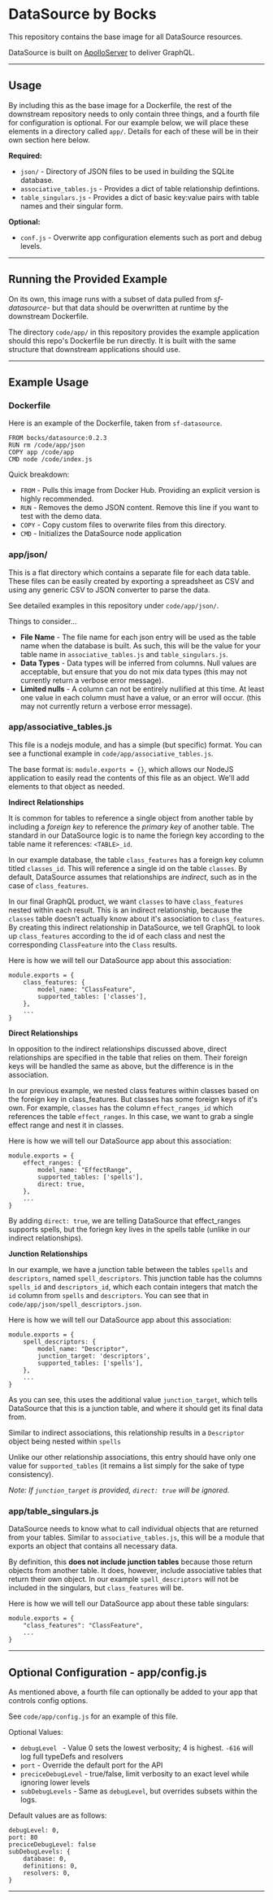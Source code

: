 # DataSource by Bocks

This repository contains the base image for all DataSource resources.

DataSource is built on [ApolloServer](https://www.apollographql.com/docs/apollo-server/) to deliver GraphQL.

----------

## Usage

By including this as the base image for a Dockerfile, the rest of the downstream repository needs to only contain three things, and a fourth file for configuration is optional. For our example below, we will place these elements in a directory called `app/`. Details for each of these will be in their own section here below.

**Required:**
- `json/` - Directory of JSON files to be used in building the SQLite database.
- `associative_tables.js` - Provides a dict of table relationship defintions.
- `table_singulars.js` - Provides a dict of basic key:value pairs with table names and their singular form.

**Optional:**
- `conf.js` - Overwrite app configuration elements such as port and debug levels.

----------

## Running the Provided Example

On its own, this image runs with a subset of data pulled from _sf-datasource_- but that data should be overwritten at runtime by the downstream Dockerfile. 

The directory `code/app/` in this repository provides the example application should this repo's Dockerfile be run directly. It is built with the same structure that downstream applications should use.

----------

## Example Usage

### Dockerfile

Here is an example of the Dockerfile, taken from `sf-datasource`.

```
FROM bocks/datasource:0.2.3
RUN rm /code/app/json
COPY app /code/app
CMD node /code/index.js
```

Quick breakdown:

- `FROM` - Pulls this image from Docker Hub. Providing an explicit version is highly recommended.
- `RUN` - Removes the demo JSON content. Remove this line if you want to test with the demo data.
- `COPY` - Copy custom files to overwrite files from this directory.
- `CMD` - Initializes the DataSource node application

### app/json/

This is a flat directory which contains a separate file for each data table. These files can be easily created by exporting a spreadsheet as CSV and using any generic CSV to JSON converter to parse the data.

See detailed examples in this repository under `code/app/json/`.

Things to consider...

- **File Name** - The file name for each json entry will be used as the table name when the database is built. As such, this will be the value for your table name in `associative_tables.js` and `table_singulars.js`.
- **Data Types** - Data types will be inferred from columns. Null values are acceptable, but ensure that you do not mix data types (this may not currently return a verbose error message).
- **Limited nulls** - A column can not be entirely nullified at this time. At least one value in each column must have a value, or an error will occur. (this may not currently return a verbose error message).


### app/associative_tables.js

This file is a nodejs module, and has a simple (but specific) format. You can see a functional example in `code/app/associative_tables.js`.

The base format is: `module.exports = {}`, which allows our NodeJS application to easily read the contents of this file as an object. We'll add elements to that object as needed. 


**Indirect Relationships**

It is common for tables to reference a single object from another table by including a _foreign key_ to reference the _primary key_ of another table. The standard in our DataSource logic is to name the foriegn key according to the table name it references: `<TABLE>_id`.

In our example database, the table `class_features` has a foreign key column titled `classes_id`. This will reference a single id on the table `classes`. By default, DataSource assumes that relationships are _indirect_, such as in the case of `class_features`.

In our final GraphQL product, we want `classes` to have `class_features` nested within each result. This is an indirect relationship, because the `classes` table doesn't actually know about it's association to `class_features`. By creating this indirect relationship in DataSource, we tell GraphQL to look up `class_features` according to the id of each class and nest the corresponding `ClassFeature` into the `Class` results.

Here is how we will tell our DataSource app about this association:
```
module.exports = {
    class_features: {
        model_name: "ClassFeature",
        supported_tables: ['classes'],
    },
    ...
}
```


**Direct Relationships**

In opposition to the indirect relationships discussed above, direct relationships are specified in the table that relies on them. Their foreign keys will be handled the same as above, but the difference is in the association.

In our previous example, we nested class features within classes based on the foreign key in class_features. But classes has some foreign keys of it's own. For example, `classes` has the column `effect_ranges_id` which references the table `effect_ranges`. In this case, we want to grab a single effect range and nest it in classes.

Here is how we will tell our DataSource app about this association:
```
module.exports = {
    effect_ranges: {
        model_name: "EffectRange",
        supported_tables: ['spells'],
        direct: true,
    },
    ...
}
```

By adding `direct: true`, we are telling DataSource that effect_ranges supports spells, but the foriegn key lives in the spells table (unlike in our indirect relationships).


**Junction Relationships**

In our example, we have a junction table between the tables `spells` and `descriptors`, named `spell_descriptors`. This junction table has the columns `spells_id` and `descriptors_id`, which each contain integers that match the `id` column from `spells` and `descriptors`. You can see that in `code/app/json/spell_descriptors.json`.

Here is how we will tell our DataSource app about this association:
```
module.exports = {
    spell_descriptors: {
        model_name: "Descriptor",
        junction_target: 'descriptors',
        supported_tables: ['spells'],
    },
    ...
}
```

As you can see, this uses the additional value `junction_target`, which tells DataSource that this is a junction table, and where it should get its final data from.

Similar to indirect associations, this relationship results in a `Descriptor` object being nested within `spells`

Unlike our other relationship associations, this entry should have only one value for `supported_tables` (it remains a list simply for the sake of type consistency).

_Note: If `junction_target` is provided, `direct: true` will be ignored._


### app/table_singulars.js

DataSource needs to know what to call individual objects that are returned from your tables. Similar to `associative_tables.js`, this will be a module that exports an object that contains all necessary data.

By definition, this **does not include junction tables** because those return objects from another table. It does, however, include associative tables that return their own object. In our example `spell_descriptors` will not be included in the singulars, but `class_features` will be.

Here is how we will tell our DataSource app about these table singulars:
```
module.exports = {
    "class_features": "ClassFeature",
    ...
}
```


----------

## Optional Configuration - app/config.js

As mentioned above, a fourth file can optionally be added to your app that controls config options.

See `code/app/config.js` for an example of this file.

Optional Values:

- `debugLevel ` - Value 0 sets the lowest verbosity; 4 is highest. `-616` will log full typeDefs and resolvers
- `port` - Override the default port for the API
- `preciceDebugLevel` - true/false, limit verbosity to an exact level while ignoring lower levels
- `subDebugLevels` - Same as `debugLevel`, but overrides subsets within the logs.

Default values are as follows:
```
debugLevel: 0,
port: 80
preciceDebugLevel: false
subDebugLevels: {
    database: 0,
    definitions: 0,
    resolvers: 0,
}
```


----------

